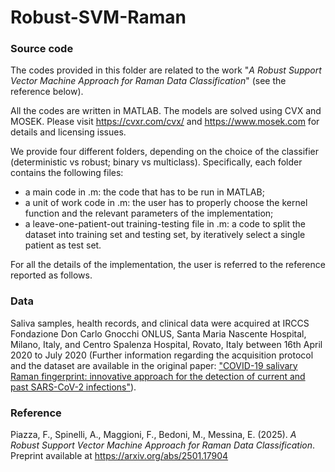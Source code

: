 # Robust-SVM-Raman

### Source code

The codes provided in this folder are related to the work "_A Robust Support Vector Machine Approach for Raman Data Classification_" (see the reference below).

All the codes are written in MATLAB. The models are solved using CVX and MOSEK. Please visit https://cvxr.com/cvx/ and https://www.mosek.com for details and licensing issues.

We provide four different folders, depending on the choice of the classifier (deterministic vs robust; binary vs multiclass). Specifically, each folder contains the following files:

- a main code in .m: the code that has to be run in MATLAB;
- a unit of work code in .m: the user has to properly choose the kernel function and the relevant parameters of the implementation;
- a leave-one-patient-out training-testing file in .m: a code to split the dataset into training set and testing set, by iteratively select a single patient as test set.

For all the details of the implementation, the user is referred to the reference reported as follows.

### Data

Saliva samples, health records, and clinical data were acquired at IRCCS Fondazione Don Carlo Gnocchi ONLUS, Santa Maria Nascente Hospital, Milano, Italy, and Centro Spalenza Hospital, Rovato, Italy between 16th April 2020 to July 2020 (Further information regarding the acquisition protocol and the dataset are available in the original paper: ["COVID-19 salivary Raman fingerprint: innovative approach for the detection of current and past SARS-CoV-2 infections"](https://www.nature.com/articles/s41598-021-84565-3)).

### Reference
Piazza, F., Spinelli, A., Maggioni, F., Bedoni, M., Messina, E. (2025). _A Robust Support Vector Machine Approach for Raman Data Classification_. Preprint available at https://arxiv.org/abs/2501.17904
